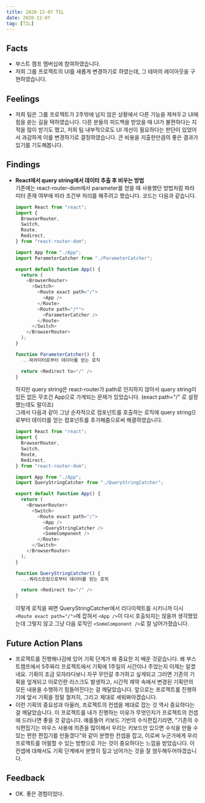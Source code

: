 ```yaml
---
title: 2020-12-07 TIL
date: 2020-12-07
tag: [TIL]
---
```


## Facts

- 부스트 캠프 멤버십에 참여하였습니다.
- 저희 그룹 프로젝트의 UI를 새롭게 변경하기로 하였는데, 그 테마의 레이아웃을 구현하였습니다.

## Feelings

- 저희 팀은 그룹 프로젝트가 2주밖에 남지 않은 상황에서 다른 기능을 제쳐두고 UI에 힘을 쏟는 길을 택하였습니다. 다른 분들의 피드백을 받았을 때 UI가 불편하다는 지적을 많이 받기도 했고, 저희 팀 내부적으로도 UI 개선이 필요하다는 판단이 있었어서 과감하게 이를 변경하기로 결정하였습니다. 큰 비용을 지출한만큼의 좋은 결과가 있기를 기도해봅니다.

## Findings

- **React에서 query string에서 데이터 추출 후 비우는 방법**  
  기존에는 react-router-dom에서 parameter를 얻을 때 사용했던 방법처럼 파라미터 존재 여부에 따라 조건부 처리를 해주려고 했습니다. 코드는 다음과 같습니다.

    ```js
    import React from "react";
    import {
      BrowserRouter,
      Switch,
      Route,
      Redirect,
    } from "react-router-dom";

    import App from "./App";
    import ParameterCatcher from "./ParameterCatcher";

    export default function App() {
      return (
        <BrowserRouter>
          <Switch>
            <Route exact path="/">
              <App />
            </Route>
            <Route path="/*">
              <ParameterCatcher />
            </Route>
          </Switch>
        </BrowserRouter>
      );
    }

    function ParameterCatcher() {
      ...파라미터로부터 데이터를 얻는 로직

      return <Redirect to="/" />
    }
    ```

    하지만 query string은 react-router가 path로 인지하지 않아서 query string이 있든 없든 무조건 App으로 가게되는 문제가 있었습니다. (exact path="/" 로 설정했는데도 말이죠)  
    그래서 다음과 같이 그냥 순차적으로 컴포넌트를 호출하는 로직에 query string으로부터 데이터를 얻는 컴포넌트를 추가해줌으로써 해결하였습니다.

    ```js
    import React from "react";
    import {
      BrowserRouter,
      Switch,
      Route,
      Redirect,
    } from "react-router-dom";

    import App from "./App";
    import QueryStringCatcher from "./QueryStringCatcher";

    export default function App() {
      return (
        <BrowserRouter>
          <Switch>
            <Route exact path="/">
              <App />
              <QueryStringCatcher />
              <SomeComponent />
            </Route>
          </Switch>
        </BrowserRouter>
      );
    }

    function QueryStringCatcher() {
      ...쿼리스트링으로부터 데이터를 얻는 로직

      return <Redirect to="/" />
    }
    ```

    이렇게 로직을 짜면 QueryStringCatcher에서 리다이렉트를 시키니까 다시 `<Route exact path="/">`에 잡혀서 `<App />`이 다시 호출되지는 않을까 생각했었는데 그렇지 않고 그냥 다음 로직인 `<SomeComponent />`로 잘 넘어가졌습니다.

## Future Action Plans

- 프로젝트를 진행해나감에 있어 기획 단계가 왜 중요한 지 배운 것같습니다. 왜 부스트캠프에서 5주짜리 프로젝트에서 기획에 1주일의 시간이나 주었는지 이제는 알겠네요. 기획이 조금 모자라다보니 자꾸 무언갈 추가하고 싶게되고 그러면 기존의 기획을 엎게되고 이로인한 리스크도 발생하고, 시간적 제약 속에서 변경된 기획안의 모든 내용을 수행하기 힘들어진다는 걸 깨달았습니다. 앞으로는 프로젝트를 진행하기에 앞서 기획을 정말 철저히, 그리고 제대로 세워봐야겠습니다.
- 이런 기획의 중요성과 아울러, 프로젝트의 컨셉을 제대로 잡는 것 역시 중요하다는 걸 깨달았습니다. 이 프로젝트를 내가 진행하는 이유가 무엇인지가 프로젝트의 컨셉에 드러나면 좋을 것 같습니다. 예를들어 키보드 기반의 수식편집기라면, "기존의 수식편집기는 마우스 사용에 의존을 많이해서 우리는 키보드만 있으면 수식을 만들 수 있는 편한 편집기를 만들겠다"와 같이 분명한 컨셉을 잡고, 이로써 누군가에게 우리 프로젝트를 어필할 수 있는 방향으로 가는 것이 중요하다는 느낌을 받았습니다. 이 컨셉에 대해서도 기획 단계에서 분명히 짚고 넘어가는 것을 잘 염두해두어야겠습니다.

## Feedback

- OK. 좋은 경험이었다.

